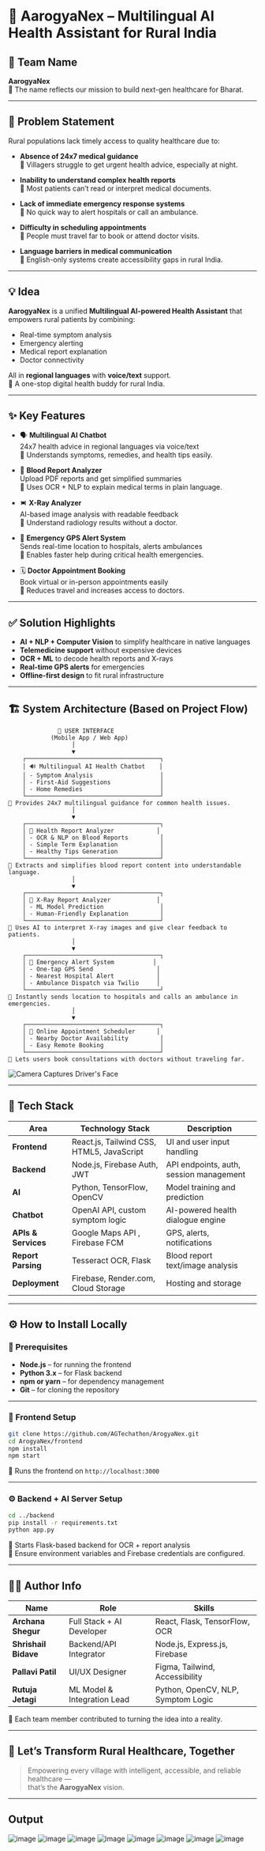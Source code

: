 # 🚀 AarogyaNex – Multilingual AI Health Assistant for Rural India


## 👥 Team Name

**AarogyaNex**\
📌 The name reflects our mission to build next-gen healthcare for Bharat.

---

## 🧠 Problem Statement

Rural populations lack timely access to quality healthcare due to:

- **Absence of 24x7 medical guidance**\
  📌 Villagers struggle to get urgent health advice, especially at night.

- **Inability to understand complex health reports**\
  📌 Most patients can’t read or interpret medical documents.

- **Lack of immediate emergency response systems**\
  📌 No quick way to alert hospitals or call an ambulance.

- **Difficulty in scheduling appointments**\
  📌 People must travel far to book or attend doctor visits.

- **Language barriers in medical communication**\
  📌 English-only systems create accessibility gaps in rural India.

---

## 💡 Idea

**AarogyaNex** is a unified **Multilingual AI-powered Health Assistant** that empowers rural patients by combining:

- Real-time symptom analysis
- Emergency alerting
- Medical report explanation
- Doctor connectivity

All in **regional languages** with **voice/text** support.\
📌 A one-stop digital health buddy for rural India.

---

## ✨ Key Features

- 🗣️ **Multilingual AI Chatbot**\
  24x7 health advice in regional languages via voice/text\
  📌 Understands symptoms, remedies, and health tips easily.

- 🧾 **Blood Report Analyzer**\
  Upload PDF reports and get simplified summaries\
  📌 Uses OCR + NLP to explain medical terms in plain language.

- 🨻 **X-Ray Analyzer**\
  AI-based image analysis with readable feedback\
  📌 Understand radiology results without a doctor.

- 📍 **Emergency GPS Alert System**\
  Sends real-time location to hospitals, alerts ambulances\
  📌 Enables faster help during critical health emergencies.

- 🗓 **Doctor Appointment Booking**\
  Book virtual or in-person appointments easily\
  📌 Reduces travel and increases access to doctors.

---

## ✅ Solution Highlights

- **AI + NLP + Computer Vision** to simplify healthcare in native languages
- **Telemedicine support** without expensive devices
- **OCR + ML** to decode health reports and X-rays
- **Real-time GPS alerts** for emergencies
- **Offline-first design** to fit rural infrastructure

---

## 🏗️ System Architecture (Based on Project Flow)

```
              👤 USER INTERFACE
            (Mobile App / Web App)
                  │
                  ▼
    ┌──────────────────────────────────────┐
    │ 🔊 Multilingual AI Health Chatbot    │
    │ - Symptom Analysis                   │
    │ - First-Aid Suggestions              │
    │ - Home Remedies                      │
    └──────────────────────────────────────┘
📌 Provides 24x7 multilingual guidance for common health issues.
                  │
                  ▼
    ┌──────────────────────────────────────┐
    │ 🧾 Health Report Analyzer            │
    │ - OCR & NLP on Blood Reports         │
    │ - Simple Term Explanation            │
    │ - Healthy Tips Generation            │
    └──────────────────────────────────────┘
📌 Extracts and simplifies blood report content into understandable language.
                  │
                  ▼
    ┌──────────────────────────────────────┐
    │ 🩻 X-Ray Report Analyzer             │
    │ - ML Model Prediction                │
    │ - Human-Friendly Explanation         │
    └──────────────────────────────────────┘
📌 Uses AI to interpret X-ray images and give clear feedback to patients.
                  │
                  ▼
    ┌──────────────────────────────────────┐
    │ 📍 Emergency Alert System           │
    │ - One-tap GPS Send                  │
    │ - Nearest Hospital Alert            │
    │ - Ambulance Dispatch via Twilio     │
    └──────────────────────────────────────┘
📌 Instantly sends location to hospitals and calls an ambulance in emergencies.
                  │
                  ▼
    ┌──────────────────────────────────────┐
    │ 📅 Online Appointment Scheduler      │
    │ - Nearby Doctor Availability         │
    │ - Easy Remote Booking                │
    └──────────────────────────────────────┘
📌 Lets users book consultations with doctors without traveling far.
```

![Camera Captures Driver's Face](https://github.com/user-attachments/assets/2b81dc2e-7d4a-419e-8fd0-fc423caf64dc)

---

## 🧰 Tech Stack

| Area                | Technology Stack                                | Description                             |
| ------------------- | ----------------------------------------------- | --------------------------------------- |
| **Frontend**        | React.js, Tailwind CSS, HTML5, JavaScript       | UI and user input handling              |
| **Backend**         | Node.js,  Firebase Auth, JWT                    | API endpoints, auth, session management |
| **AI**              | Python, TensorFlow,  OpenCV                     | Model training and prediction           |
| **Chatbot**         | OpenAI API, custom symptom logic                | AI-powered health dialogue engine       |
| **APIs & Services** | Google Maps API , Firebase FCM                  | GPS, alerts, notifications              |
| **Report Parsing**  | Tesseract OCR, Flask                            | Blood report text/image analysis        |
| **Deployment**      | Firebase, Render.com, Cloud Storage             | Hosting and storage                     |

---

## ⚙️ How to Install Locally

### 🔽 Prerequisites

- **Node.js** – for running the frontend
- **Python 3.x** – for Flask backend
- **npm or yarn** – for dependency management
- **Git** – for cloning the repository

---

### 📁 Frontend Setup

```bash
git clone https://github.com/AGTechathon/ArogyaNex.git
cd ArogyaNex/frontend
npm install
npm start
```

📌 Runs the frontend on `http://localhost:3000`

---

### ⚙️ Backend + AI Server Setup

```bash
cd ../backend
pip install -r requirements.txt
python app.py
```

📌 Starts Flask-based backend for OCR + report analysis\
📌 Ensure environment variables and Firebase credentials are configured.

---

## 👩‍💻 Author Info

| Name                 | Role                        | Skills                             |
| -------------------- | --------------------------- | ---------------------------------- |
| **Archana Shegur**   | Full Stack + AI Developer   | React, Flask, TensorFlow, OCR      |
| **Shrishail Bidave** | Backend/API Integrator      | Node.js, Express.js, Firebase      |
| **Pallavi Patil**    | UI/UX Designer              | Figma, Tailwind, Accessibility     |
| **Rutuja Jetagi**    | ML Model & Integration Lead | Python, OpenCV, NLP, Symptom Logic |

📌 Each team member contributed to turning the idea into a reality.

---

## 🏁 Let’s Transform Rural Healthcare, Together

> Empowering every village with intelligent, accessible, and reliable healthcare —\
> that’s the **AarogyaNex** vision.


---

## Output

![image](https://github.com/user-attachments/assets/3c27f037-ab1b-46c5-a800-cf081dab4519)
![image](https://github.com/user-attachments/assets/20686af2-0b71-442c-b3d1-c048fa8bae2e)
![image](https://github.com/user-attachments/assets/497e97ae-1157-405c-a132-305b70bee705)
![image](https://github.com/user-attachments/assets/f230b110-ac57-4af2-b846-e10a90f4f772)
![image](https://github.com/user-attachments/assets/700b8c60-c4a1-4574-a0e2-46e829dd4e82)
![image](https://github.com/user-attachments/assets/a33f795d-9202-473a-9ec3-051c9a02c0e1)
![image](https://github.com/user-attachments/assets/0364d0d6-3c7c-40f5-b413-3082058d3024)
![image](https://github.com/user-attachments/assets/9797600f-f7f8-4bbd-b550-5ba3287f1359)






